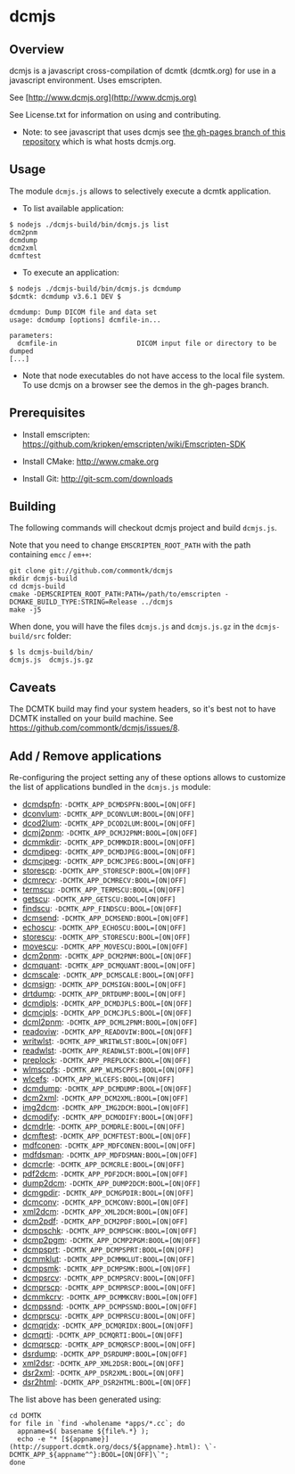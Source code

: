 dcmjs
=====

Overview
--------

dcmjs is a javascript cross-compilation of dcmtk (dcmtk.org) for use
in a javascript environment.  Uses emscripten.

See                  [http://www.dcmjs.org](http://www.dcmjs.org)

See License.txt for information on using and contributing.

* Note: to see javascript that uses dcmjs see [the gh-pages branch of this repository](https://github.com/commontk/dcmjs/tree/gh-pages) which is what hosts dcmjs.org.

Usage
-----

The module `dcmjs.js` allows to selectively execute a dcmtk application.

* To list available application:

```
$ nodejs ./dcmjs-build/bin/dcmjs.js list
dcm2pnm
dcmdump
dcm2xml
dcmftest
```


* To execute an application:

```
$ nodejs ./dcmjs-build/bin/dcmjs.js dcmdump
$dcmtk: dcmdump v3.6.1 DEV $

dcmdump: Dump DICOM file and data set
usage: dcmdump [options] dcmfile-in...

parameters:
  dcmfile-in                    DICOM input file or directory to be dumped
[...]
```

* Note that node executables do not have access to the local file system.  To use dcmjs on a browser see the demos in the gh-pages branch.

Prerequisites
-------------

* Install emscripten: https://github.com/kripken/emscripten/wiki/Emscripten-SDK

* Install CMake: http://www.cmake.org

* Install Git: http://git-scm.com/downloads

Building
--------

The following commands will checkout dcmjs project and build `dcmjs.js`.

Note that you need to change `EMSCRIPTEN_ROOT_PATH` with the path containing `emcc` / `em++`:

```
git clone git://github.com/commontk/dcmjs
mkdir dcmjs-build
cd dcmjs-build
cmake -DEMSCRIPTEN_ROOT_PATH:PATH=/path/to/emscripten -DCMAKE_BUILD_TYPE:STRING=Release ../dcmjs
make -j5
```

When done, you will have the files `dcmjs.js` and `dcmjs.js.gz` in the `dcmjs-build/src` folder:

```
$ ls dcmjs-build/bin/
dcmjs.js  dcmjs.js.gz
```

Caveats
-------
The DCMTK build may find your system headers, so it's best not to have DCMTK installed on your build machine.  See https://github.com/commontk/dcmjs/issues/8.

Add / Remove applications
-------------------------

Re-configuring the project setting any of these options allows to customize the
list of applications bundled in the `dcmjs.js` module:

* [dcmdspfn](http://support.dcmtk.org/docs/dcmdspfn.html): `-DCMTK_APP_DCMDSPFN:BOOL=[ON|OFF]`
* [dconvlum](http://support.dcmtk.org/docs/dconvlum.html): `-DCMTK_APP_DCONVLUM:BOOL=[ON|OFF]`
* [dcod2lum](http://support.dcmtk.org/docs/dcod2lum.html): `-DCMTK_APP_DCOD2LUM:BOOL=[ON|OFF]`
* [dcmj2pnm](http://support.dcmtk.org/docs/dcmj2pnm.html): `-DCMTK_APP_DCMJ2PNM:BOOL=[ON|OFF]`
* [dcmmkdir](http://support.dcmtk.org/docs/dcmmkdir.html): `-DCMTK_APP_DCMMKDIR:BOOL=[ON|OFF]`
* [dcmdjpeg](http://support.dcmtk.org/docs/dcmdjpeg.html): `-DCMTK_APP_DCMDJPEG:BOOL=[ON|OFF]`
* [dcmcjpeg](http://support.dcmtk.org/docs/dcmcjpeg.html): `-DCMTK_APP_DCMCJPEG:BOOL=[ON|OFF]`
* [storescp](http://support.dcmtk.org/docs/storescp.html): `-DCMTK_APP_STORESCP:BOOL=[ON|OFF]`
* [dcmrecv](http://support.dcmtk.org/docs/dcmrecv.html): `-DCMTK_APP_DCMRECV:BOOL=[ON|OFF]`
* [termscu](http://support.dcmtk.org/docs/termscu.html): `-DCMTK_APP_TERMSCU:BOOL=[ON|OFF]`
* [getscu](http://support.dcmtk.org/docs/getscu.html): `-DCMTK_APP_GETSCU:BOOL=[ON|OFF]`
* [findscu](http://support.dcmtk.org/docs/findscu.html): `-DCMTK_APP_FINDSCU:BOOL=[ON|OFF]`
* [dcmsend](http://support.dcmtk.org/docs/dcmsend.html): `-DCMTK_APP_DCMSEND:BOOL=[ON|OFF]`
* [echoscu](http://support.dcmtk.org/docs/echoscu.html): `-DCMTK_APP_ECHOSCU:BOOL=[ON|OFF]`
* [storescu](http://support.dcmtk.org/docs/storescu.html): `-DCMTK_APP_STORESCU:BOOL=[ON|OFF]`
* [movescu](http://support.dcmtk.org/docs/movescu.html): `-DCMTK_APP_MOVESCU:BOOL=[ON|OFF]`
* [dcm2pnm](http://support.dcmtk.org/docs/dcm2pnm.html): `-DCMTK_APP_DCM2PNM:BOOL=[ON|OFF]`
* [dcmquant](http://support.dcmtk.org/docs/dcmquant.html): `-DCMTK_APP_DCMQUANT:BOOL=[ON|OFF]`
* [dcmscale](http://support.dcmtk.org/docs/dcmscale.html): `-DCMTK_APP_DCMSCALE:BOOL=[ON|OFF]`
* [dcmsign](http://support.dcmtk.org/docs/dcmsign.html): `-DCMTK_APP_DCMSIGN:BOOL=[ON|OFF]`
* [drtdump](http://support.dcmtk.org/docs/drtdump.html): `-DCMTK_APP_DRTDUMP:BOOL=[ON|OFF]`
* [dcmdjpls](http://support.dcmtk.org/docs/dcmdjpls.html): `-DCMTK_APP_DCMDJPLS:BOOL=[ON|OFF]`
* [dcmcjpls](http://support.dcmtk.org/docs/dcmcjpls.html): `-DCMTK_APP_DCMCJPLS:BOOL=[ON|OFF]`
* [dcml2pnm](http://support.dcmtk.org/docs/dcml2pnm.html): `-DCMTK_APP_DCML2PNM:BOOL=[ON|OFF]`
* [readoviw](http://support.dcmtk.org/docs/readoviw.html): `-DCMTK_APP_READOVIW:BOOL=[ON|OFF]`
* [writwlst](http://support.dcmtk.org/docs/writwlst.html): `-DCMTK_APP_WRITWLST:BOOL=[ON|OFF]`
* [readwlst](http://support.dcmtk.org/docs/readwlst.html): `-DCMTK_APP_READWLST:BOOL=[ON|OFF]`
* [preplock](http://support.dcmtk.org/docs/preplock.html): `-DCMTK_APP_PREPLOCK:BOOL=[ON|OFF]`
* [wlmscpfs](http://support.dcmtk.org/docs/wlmscpfs.html): `-DCMTK_APP_WLMSCPFS:BOOL=[ON|OFF]`
* [wlcefs](http://support.dcmtk.org/docs/wlcefs.html): `-DCMTK_APP_WLCEFS:BOOL=[ON|OFF]`
* [dcmdump](http://support.dcmtk.org/docs/dcmdump.html): `-DCMTK_APP_DCMDUMP:BOOL=[ON|OFF]`
* [dcm2xml](http://support.dcmtk.org/docs/dcm2xml.html): `-DCMTK_APP_DCM2XML:BOOL=[ON|OFF]`
* [img2dcm](http://support.dcmtk.org/docs/img2dcm.html): `-DCMTK_APP_IMG2DCM:BOOL=[ON|OFF]`
* [dcmodify](http://support.dcmtk.org/docs/dcmodify.html): `-DCMTK_APP_DCMODIFY:BOOL=[ON|OFF]`
* [dcmdrle](http://support.dcmtk.org/docs/dcmdrle.html): `-DCMTK_APP_DCMDRLE:BOOL=[ON|OFF]`
* [dcmftest](http://support.dcmtk.org/docs/dcmftest.html): `-DCMTK_APP_DCMFTEST:BOOL=[ON|OFF]`
* [mdfconen](http://support.dcmtk.org/docs/mdfconen.html): `-DCMTK_APP_MDFCONEN:BOOL=[ON|OFF]`
* [mdfdsman](http://support.dcmtk.org/docs/mdfdsman.html): `-DCMTK_APP_MDFDSMAN:BOOL=[ON|OFF]`
* [dcmcrle](http://support.dcmtk.org/docs/dcmcrle.html): `-DCMTK_APP_DCMCRLE:BOOL=[ON|OFF]`
* [pdf2dcm](http://support.dcmtk.org/docs/pdf2dcm.html): `-DCMTK_APP_PDF2DCM:BOOL=[ON|OFF]`
* [dump2dcm](http://support.dcmtk.org/docs/dump2dcm.html): `-DCMTK_APP_DUMP2DCM:BOOL=[ON|OFF]`
* [dcmgpdir](http://support.dcmtk.org/docs/dcmgpdir.html): `-DCMTK_APP_DCMGPDIR:BOOL=[ON|OFF]`
* [dcmconv](http://support.dcmtk.org/docs/dcmconv.html): `-DCMTK_APP_DCMCONV:BOOL=[ON|OFF]`
* [xml2dcm](http://support.dcmtk.org/docs/xml2dcm.html): `-DCMTK_APP_XML2DCM:BOOL=[ON|OFF]`
* [dcm2pdf](http://support.dcmtk.org/docs/dcm2pdf.html): `-DCMTK_APP_DCM2PDF:BOOL=[ON|OFF]`
* [dcmpschk](http://support.dcmtk.org/docs/dcmpschk.html): `-DCMTK_APP_DCMPSCHK:BOOL=[ON|OFF]`
* [dcmp2pgm](http://support.dcmtk.org/docs/dcmp2pgm.html): `-DCMTK_APP_DCMP2PGM:BOOL=[ON|OFF]`
* [dcmpsprt](http://support.dcmtk.org/docs/dcmpsprt.html): `-DCMTK_APP_DCMPSPRT:BOOL=[ON|OFF]`
* [dcmmklut](http://support.dcmtk.org/docs/dcmmklut.html): `-DCMTK_APP_DCMMKLUT:BOOL=[ON|OFF]`
* [dcmpsmk](http://support.dcmtk.org/docs/dcmpsmk.html): `-DCMTK_APP_DCMPSMK:BOOL=[ON|OFF]`
* [dcmpsrcv](http://support.dcmtk.org/docs/dcmpsrcv.html): `-DCMTK_APP_DCMPSRCV:BOOL=[ON|OFF]`
* [dcmprscp](http://support.dcmtk.org/docs/dcmprscp.html): `-DCMTK_APP_DCMPRSCP:BOOL=[ON|OFF]`
* [dcmmkcrv](http://support.dcmtk.org/docs/dcmmkcrv.html): `-DCMTK_APP_DCMMKCRV:BOOL=[ON|OFF]`
* [dcmpssnd](http://support.dcmtk.org/docs/dcmpssnd.html): `-DCMTK_APP_DCMPSSND:BOOL=[ON|OFF]`
* [dcmprscu](http://support.dcmtk.org/docs/dcmprscu.html): `-DCMTK_APP_DCMPRSCU:BOOL=[ON|OFF]`
* [dcmqridx](http://support.dcmtk.org/docs/dcmqridx.html): `-DCMTK_APP_DCMQRIDX:BOOL=[ON|OFF]`
* [dcmqrti](http://support.dcmtk.org/docs/dcmqrti.html): `-DCMTK_APP_DCMQRTI:BOOL=[ON|OFF]`
* [dcmqrscp](http://support.dcmtk.org/docs/dcmqrscp.html): `-DCMTK_APP_DCMQRSCP:BOOL=[ON|OFF]`
* [dsrdump](http://support.dcmtk.org/docs/dsrdump.html): `-DCMTK_APP_DSRDUMP:BOOL=[ON|OFF]`
* [xml2dsr](http://support.dcmtk.org/docs/xml2dsr.html): `-DCMTK_APP_XML2DSR:BOOL=[ON|OFF]`
* [dsr2xml](http://support.dcmtk.org/docs/dsr2xml.html): `-DCMTK_APP_DSR2XML:BOOL=[ON|OFF]`
* [dsr2html](http://support.dcmtk.org/docs/dsr2html.html): `-DCMTK_APP_DSR2HTML:BOOL=[ON|OFF]`

The list above has been generated using:
```
cd DCMTK
for file in `find -wholename *apps/*.cc`; do
  appname=$( basename ${file%.*} );
  echo -e "* [${appname}](http://support.dcmtk.org/docs/${appname}.html): \`-DCMTK_APP_${appname^^}:BOOL=[ON|OFF]\`";
done
```
